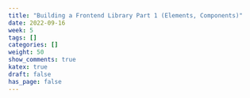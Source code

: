 ```yaml
---
title: "Building a Frontend Library Part 1 (Elements, Components)"
date: 2022-09-16
week: 5
tags: []
categories: []
weight: 50
show_comments: true
katex: true
draft: false
has_page: false
---
```


<!--more-->
